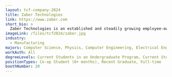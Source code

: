 ```yaml
---
layout: tcf-company-2024
title: Zaber Technologies
link: https://www.zaber.com
short_bio: >
  Zaber Technologies is an established and steadily growing employee-owned company that designs, manufactures, and sells precision motion control equipment for high-tech markets around the world.
imageLink: /files/tcf2024/zaber.jpg
industry:
  - Manufacturing
majors: Computer Science, Physics, Computer Engineering, Electrical Engineering, Engineering Physics, Mechanical Engineering, Biomedical Engineering, Other Engineering
workAuth: All
degreeLevels: Current Students in an Undergraduate Program, Current Students in a Masters Program, Graduated with an Undergraduate Degree, Graduated with a Graduate Degree (Masters or Phd)
positionTypes: Co-op Student (8+ months), Recent Graduate, Full-time
boothNumber: 20
---
```

